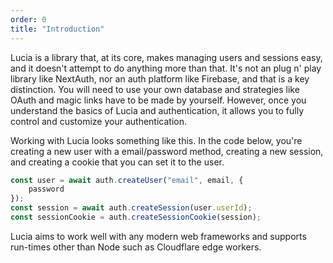 ```yaml
---
order: 0
title: "Introduction"
---
```


Lucia is a library that, at its core, makes managing users and sessions easy, and it doesn't attempt to do anything more than that. It's not an plug n' play library like NextAuth, nor an auth platform like Firebase, and that is a key distinction. You will need to use your own database and strategies like OAuth and magic links have to be made by yourself. However, once you understand the basics of Lucia and authentication, it allows you to fully control and customize your authentication.

Working with Lucia looks something like this. In the code below, you're creating a new user with a email/password method, creating a new session, and creating a cookie that you can set it to the user.

```ts
const user = await auth.createUser("email", email, {
	password
});
const session = await auth.createSession(user.userId);
const sessionCookie = auth.createSessionCookie(session);
```

Lucia aims to work well with any modern web frameworks and supports run-times other than Node such as Cloudflare edge workers.
